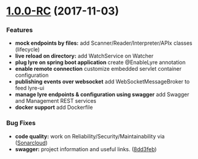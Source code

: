 <a name="1.0.0-RC"></a>
# [1.0.0-RC](https://github.com/groovylabs/lyre/releases/tag/1.0.0-RC) (2017-11-03)

### Features

* **mock endpoints by files:** add Scanner/Reader/Interpreter/APIx classes (lifecycle)
* **live reload on directory:** add WatchService on Watcher
* **plug lyre on spring boot application** create @EnableLyre annotation
* **enable remote connection** customize embedded servlet container configuration
* **publishing events over websocket** add WebSocketMessageBroker to feed lyre-ui
* **manage lyre endpoints & configuration using swagger** add Swagger and Management REST services
* **docker support** add Dockerfile

### Bug Fixes

* **code quality:** work on Reliability/Security/Maintainability via ([Sonarcloud](https://sonarcloud.io/dashboard?id=com.github.groovylabs%3Alyre))
* **swagger:** project information and useful links. ([8dd3feb](https://github.com/groovylabs/lyre/commit/8dd3feb39fc429f39fe531263180f126c74b7cb1)) 
